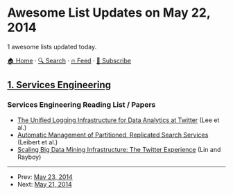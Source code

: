 # Awesome List Updates on May 22, 2014

1 awesome lists updated today.

[🏠 Home](/README.md) · [🔍 Search](https://test.trackawesomelist.com/search/) · [🔥 Feed](https://test.trackawesomelist.com/feed.xml) · [📮 Subscribe](https://trackawesomelist.us17.list-manage.com/subscribe?u=d2f0117aa829c83a63ec63c2f&id=36a103854c)



## [1. Services Engineering](/content/mmcgrana/services-engineering/README.md)

### Services Engineering Reading List / Papers

*   [The Unified Logging Infrastructure for Data Analytics at Twitter](http://vldb.org/pvldb/vol5/p1771_georgelee_vldb2012.pdf) (Lee et al.)
*   [Automatic Management of Partitioned, Replicated Search Services](http://citeseerx.ist.psu.edu/viewdoc/download?doi=10.1.1.222.1862\&rep=rep1\&type=pdf) (Leibert et al.)
*   [Scaling Big Data Mining Infrastructure: The Twitter Experience](http://www.kdd.org/sites/default/files/issues/14-2-2012-12/V14-02-02-Lin.pdf) (Lin and Rayboy)

---

- Prev: [May 23, 2014](/content/2014/05/23/README.md)
- Next: [May 21, 2014](/content/2014/05/21/README.md)